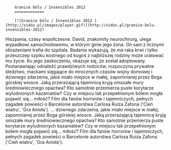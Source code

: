 
        Granice bólu / Insensibles 2012 
        =============
        
        [![Granice bólu / Insensibles 2012 ](http://vidos.pl/images/player.gif)](http://vidos.pl/granice-bolu-insensibles-2012)
        
        
 Hiszpania, czasy współczesne. David, znakomity neurochirurg, ulega wypadkowi samochodowemu, w którym ginie jego żona. On sam z licznymi obrażeniami trafia do szpitala. Badania wykazują, że ma raka krwi i tylko przeszczep szpiku kostnego od kogoś z najbliższej rodziny może uratować mu życie. Ku jego zaskoczeniu, okazuje się, że został adoptowany. Postanawiając odnaleźć prawdziwych rodziców, rozpoczyna prywatne śledztwo, mackami sięgające do mrocznych czasów wojny domowej i dziwnego zdarzenia, jakie miało miejsce w małej, zapomnianej przez Boga górskiej wiosce. Jaką przerażającą tajemnicę kryją omszałe mury średniowiecznego opactwa? Kto samotnie przemierza puste korytarze wyludnionych kazamatów? Czy w miejscu tak przepełnionym bólem mogła pojawić się... miłość? Film dla fanów horrorów i tajemniczych, pełnych zagadek powieści o Barcelonie autorstwa Carlosa Ruiza Zafona ('Cień wiatru', 'Gra Anioła').   ... dziwnego zdarzenia, jakie miało miejsce w małej, zapomnianej przez Boga górskiej wiosce. Jaką przerażającą tajemnicę kryją omszałe mury średniowiecznego opactwa? Kto samotnie przemierza puste korytarze wyludnionych kazamatów? Czy w miejscu tak przepełnionym bólem mogła pojawić się... miłość? Film dla fanów horrorów i tajemniczych, pełnych zagadek powieści o Barcelonie autorstwa Carlosa Ruiza Zafona ('Cień wiatru', 'Gra Anioła').
    